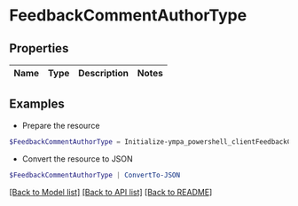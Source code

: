 # FeedbackCommentAuthorType
## Properties

Name | Type | Description | Notes
------------ | ------------- | ------------- | -------------

## Examples

- Prepare the resource
```powershell
$FeedbackCommentAuthorType = Initialize-ympa_powershell_clientFeedbackCommentAuthorType 
```

- Convert the resource to JSON
```powershell
$FeedbackCommentAuthorType | ConvertTo-JSON
```

[[Back to Model list]](../README.md#documentation-for-models) [[Back to API list]](../README.md#documentation-for-api-endpoints) [[Back to README]](../README.md)


